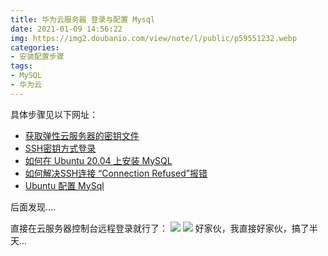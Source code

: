 ```yaml
---
title: 华为云服务器 登录与配置 Mysql
date: 2021-01-09 14:56:22
img: https://img2.doubanio.com/view/note/l/public/p59551232.webp
categories: 
- 安装配置步骤
tags:
- MySQL
- 华为云
---
```


具体步骤见以下网址：

- [获取弹性云服务器的密钥文件](https://support.huaweicloud.com/ugs-saphana/zh-cn_topic_0261394124.html)
- [SSH密钥方式登录](https://support.huaweicloud.com/usermanual-ecs/zh-cn_topic_0017955380.html)
- [如何在 Ubuntu 20.04 上安装 MySQL](https://yq.aliyun.com/articles/758177)
- [如何解决SSH连接 “Connection Refused”报错](https://www.wbolt.com/how-to-fix-ssh-connection-refused.html)
- [Ubuntu 配置 MySql](https://zhuanlan.zhihu.com/p/110353846?utm_source=wechat_session&utm_medium=social&utm_oi=1136270670114693120&utm_campaign=shareopn)

后面发现....

直接在云服务器控制台远程登录就行了：
![](https://img-blog.csdnimg.cn/20210109145443719.png?x-oss-process=image/watermark,type_ZmFuZ3poZW5naGVpdGk,shadow_10,text_aHR0cHM6Ly9ibG9nLmNzZG4ubmV0L0plc3NpZWVlZWVlZQ==,size_16,color_FFFFFF,t_70)
![](https://img-blog.csdnimg.cn/202101091455537.png?x-oss-process=image/watermark,type_ZmFuZ3poZW5naGVpdGk,shadow_10,text_aHR0cHM6Ly9ibG9nLmNzZG4ubmV0L0plc3NpZWVlZWVlZQ==,size_16,color_FFFFFF,t_70)
好家伙，我直接好家伙，搞了半天...


